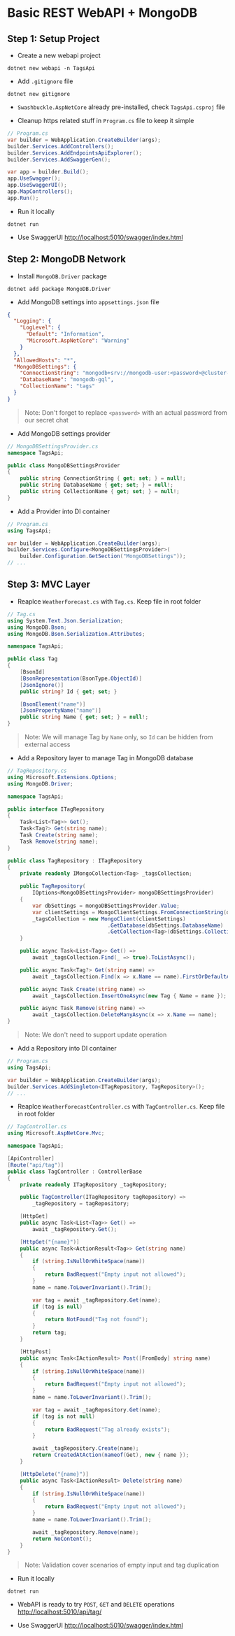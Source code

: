 # Basic REST WebAPI + MongoDB

## Step 1: Setup Project

- Create a new webapi project

```dotnet
dotnet new webapi -n TagsApi
```

- Add `.gitignore` file

```dotnet
dotnet new gitignore
```

- `Swashbuckle.AspNetCore` already pre-installed, check `TagsApi.csproj` file

- Cleanup https related stuff in `Program.cs` file to keep it simple

```cs
// Program.cs
var builder = WebApplication.CreateBuilder(args);
builder.Services.AddControllers();
builder.Services.AddEndpointsApiExplorer();
builder.Services.AddSwaggerGen();

var app = builder.Build();
app.UseSwagger();
app.UseSwaggerUI();
app.MapControllers();
app.Run();
```

- Run it locally

```dotnet
dotnet run
```

- Use SwaggerUI [http://localhost:5010/swagger/index.html](http://localhost:5010/swagger/index.html)

## Step 2: MongoDB Network

- Install `MongoDB.Driver` package

```dotnet
dotnet add package MongoDB.Driver
```

- Add MongoDB settings into `appsettings.json` file

```json
{
  "Logging": {
    "LogLevel": {
      "Default": "Information",
      "Microsoft.AspNetCore": "Warning"
    }
  },
  "AllowedHosts": "*",
  "MongoDBSettings": {
    "ConnectionString": "mongodb+srv://mongodb-user:<password>@cluster-sg.uamu5be.mongodb.net/?retryWrites=true&w=majority",
    "DatabaseName": "mongodb-gql",
    "CollectionName": "tags"
  }
}
```

> Note: Don't forget to replace `<password>` with an actual password from our secret chat

- Add MongoDB settings provider

```cs
// MongoDBSettingsProvider.cs
namespace TagsApi;

public class MongoDBSettingsProvider
{
    public string ConnectionString { get; set; } = null!;
    public string DatabaseName { get; set; } = null!;
    public string CollectionName { get; set; } = null!;
}
```

- Add a Provider into DI container

```cs
// Program.cs
using TagsApi;

var builder = WebApplication.CreateBuilder(args);
builder.Services.Configure<MongoDBSettingsProvider>(
    builder.Configuration.GetSection("MongoDBSettings"));
// ...
```

## Step 3: MVC Layer

- Reaplce `WeatherForecast.cs` with `Tag.cs`. Keep file in root folder

```cs
// Tag.cs
using System.Text.Json.Serialization;
using MongoDB.Bson;
using MongoDB.Bson.Serialization.Attributes;

namespace TagsApi;

public class Tag
{
    [BsonId]
    [BsonRepresentation(BsonType.ObjectId)]
    [JsonIgnore()]
    public string? Id { get; set; }

    [BsonElement("name")]
    [JsonPropertyName("name")]
    public string Name { get; set; } = null!;
}

```

> Note: We will manage Tag by `Name` only, so `Id` can be hidden from external access

- Add a Repository layer to manage Tag in MongoDB database

```cs
// TagRepository.cs
using Microsoft.Extensions.Options;
using MongoDB.Driver;

namespace TagsApi;

public interface ITagRepository
{
    Task<List<Tag>> Get();
    Task<Tag?> Get(string name);
    Task Create(string name);
    Task Remove(string name);
}

public class TagRepository : ITagRepository
{
    private readonly IMongoCollection<Tag> _tagsCollection;

    public TagRepository(
        IOptions<MongoDBSettingsProvider> mongoDBSettingsProvider)
    {
        var dbSettings = mongoDBSettingsProvider.Value;
        var clientSettings = MongoClientSettings.FromConnectionString(dbSettings.ConnectionString);
        _tagsCollection = new MongoClient(clientSettings)
                                .GetDatabase(dbSettings.DatabaseName)
                                .GetCollection<Tag>(dbSettings.CollectionName);
    }

    public async Task<List<Tag>> Get() =>
        await _tagsCollection.Find(_ => true).ToListAsync();

    public async Task<Tag?> Get(string name) =>
        await _tagsCollection.Find(x => x.Name == name).FirstOrDefaultAsync();

    public async Task Create(string name) =>
        await _tagsCollection.InsertOneAsync(new Tag { Name = name });

    public async Task Remove(string name) =>
        await _tagsCollection.DeleteManyAsync(x => x.Name == name);
}
```

> Note: We don't need to support update operation

- Add a Repository into DI container

```cs
// Program.cs
using TagsApi;

var builder = WebApplication.CreateBuilder(args);
builder.Services.AddSingleton<ITagRepository, TagRepository>();
// ...
```

- Reaplce `WeatherForecastController.cs` with `TagController.cs`. Keep file in root folder

```cs
// TagController.cs
using Microsoft.AspNetCore.Mvc;

namespace TagsApi;

[ApiController]
[Route("api/tag")]
public class TagController : ControllerBase
{
    private readonly ITagRepository _tagRepository;

    public TagController(ITagRepository tagRepository) =>
        _tagRepository = tagRepository;

    [HttpGet]
    public async Task<List<Tag>> Get() =>
        await _tagRepository.Get();

    [HttpGet("{name}")]
    public async Task<ActionResult<Tag>> Get(string name)
    {
        if (string.IsNullOrWhiteSpace(name))
        {
            return BadRequest("Empty input not allowed");
        }
        name = name.ToLowerInvariant().Trim();

        var tag = await _tagRepository.Get(name);
        if (tag is null)
        {
            return NotFound("Tag not found");
        }
        return tag;
    }

    [HttpPost]
    public async Task<IActionResult> Post([FromBody] string name)
    {
        if (string.IsNullOrWhiteSpace(name))
        {
            return BadRequest("Empty input not allowed");
        }
        name = name.ToLowerInvariant().Trim();

        var tag = await _tagRepository.Get(name);
        if (tag is not null)
        {
            return BadRequest("Tag already exists");
        }

        await _tagRepository.Create(name);
        return CreatedAtAction(nameof(Get), new { name });
    }

    [HttpDelete("{name}")]
    public async Task<IActionResult> Delete(string name)
    {
        if (string.IsNullOrWhiteSpace(name))
        {
            return BadRequest("Empty input not allowed");
        }
        name = name.ToLowerInvariant().Trim();

        await _tagRepository.Remove(name);
        return NoContent();
    }
}
```

> Note: Validation cover scenarios of empty input and tag duplication

- Run it locally

```dotnet
dotnet run
```

- WebAPI is ready to try `POST`, `GET` and `DELETE` operations [http://localhost:5010/api/tag/](http://localhost:5010/api/tag/)

- Use SwaggerUI [http://localhost:5010/swagger/index.html](http://localhost:5010/swagger/index.html)
